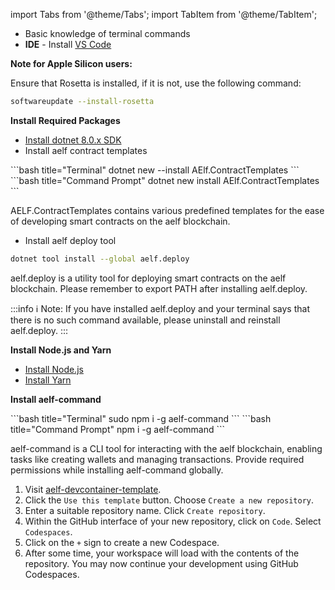 import Tabs from '@theme/Tabs';
import TabItem from '@theme/TabItem';

<Tabs>
<TabItem value="local" label="Local" default>

- Basic knowledge of terminal commands
- **IDE** - Install [VS Code](https://code.visualstudio.com/)

**Note for Apple Silicon users:**

Ensure that Rosetta is installed, if it is not, use the following command:

```bash title="Terminal"
softwareupdate --install-rosetta
```

**Install Required Packages**

- [Install dotnet 8.0.x SDK](https://dotnet.microsoft.com/en-us/download/dotnet/8.0)
- Install aelf contract templates

<Tabs>
<TabItem value="Linux and macOs" label="Linux and macOs" default>
```bash title="Terminal"
dotnet new --install AElf.ContractTemplates
```
</TabItem>

<TabItem value="Windows" label="Windows">
```bash title="Command Prompt"
dotnet new install AElf.ContractTemplates
```
</TabItem>
</Tabs>

AELF.ContractTemplates contains various predefined templates for the ease of developing smart contracts on the aelf blockchain.

- Install aelf deploy tool

```bash title="Terminal"
dotnet tool install --global aelf.deploy
```

aelf.deploy is a utility tool for deploying smart contracts on the aelf blockchain.
Please remember to export PATH after installing aelf.deploy.

:::info
ℹ️ Note: If you have installed aelf.deploy and your terminal says that there is no such command available, please uninstall and reinstall aelf.deploy.
:::

**Install Node.js and Yarn**

- [Install Node.js](https://nodejs.org/en)
- [Install Yarn](https://classic.yarnpkg.com/lang/en/docs/install)

**Install aelf-command**

<Tabs>
<TabItem value="Linux and macOs" label="Linux and macOs" default>
```bash title="Terminal"
sudo npm i -g aelf-command
```
</TabItem>

<TabItem value="Windows" label="Windows">
```bash title="Command Prompt"
npm i -g aelf-command
```
</TabItem>
</Tabs>

aelf-command is a CLI tool for interacting with the aelf blockchain, enabling tasks like creating wallets and managing transactions.
Provide required permissions while installing aelf-command globally.
</TabItem>

<TabItem value="codespaces" label="Codespaces">

1. Visit [aelf-devcontainer-template](https://github.com/AElfProject/aelf-devcontainer-template).
2. Click the `Use this template` button. Choose `Create a new repository`.
3. Enter a suitable repository name. Click `Create repository`.
4. Within the GitHub interface of your new repository, click on `Code`.
   Select `Codespaces`.
5. Click on the `+` sign to create a new Codespace.
6. After some time, your workspace will load with the contents of the repository.
   You may now continue your development using GitHub Codespaces.

</TabItem>
</Tabs>
